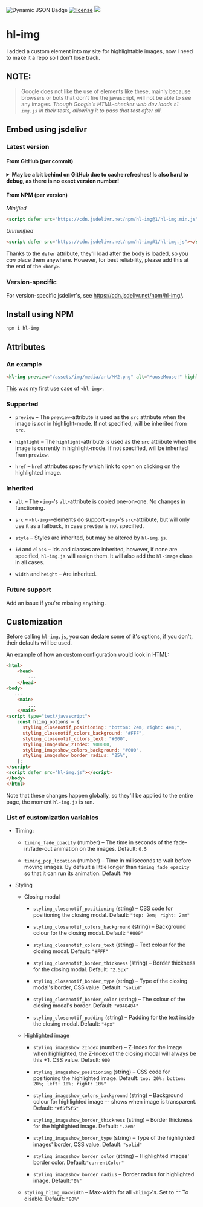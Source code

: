 ![Dynamic JSON Badge](https://img.shields.io/badge/dynamic/json?url=https%3A%2F%2Fraw.githubusercontent.com%2Fstrawmelonjuice%2Fhl-img.js%2Fmain%2Fpackage.json&query=%24.version&label=Version&labelColor=%23313333&color=%23eebcbc&link=https%3A%2F%2Fgithub.com%2Fstrawmelonjuice%2Fhl-img.js&link=https%3A%2F%2Fwww.npmjs.com%2Fpackage%2Fhl-img%3FactiveTab%3Dversions) [![license](https://img.shields.io/badge/license-MIT-blue.svg)](https://github.com/strawmelonjuice/hl-img.js/blob/main/LICENSE)
[![](https://data.jsdelivr.com/v1/package/npm/hl-img/badge)](https://www.jsdelivr.com/package/npm/hl-img)
# hl-img

I added a custom element into my site for highlightable images, now I need to make it a repo so I don't lose track.
## NOTE:
> Google does not like the use of elements like these, mainly because browsers or bots that don't fire the javascript, will not be able to see any images. _Though Google's HTML-checker web.dev loads `hl-img.js` in their tests, allowing it to pass that test after all._

## Embed using jsdelivr
### Latest version

#### From GitHub (per commit)
<details> 
  <summary><b>May be a bit behind on GitHub due to cache refreshes! Is also hard to debug, as there is no exact version number!</b></summary>

  _Minified_
```html
<script defer src="https://cdn.jsdelivr.net/gh/strawmelonjuice/hl-img.js@<commit id>/hl-img.min.js"></script>
```

_Unminified_
```html
<script defer src="https://cdn.jsdelivr.net/gh/strawmelonjuice/hl-img.js@<commit id>/hl-img.js"></script>
```

Thanks to the `defer` attribute, they'll load after the body is loaded, so you _can_ place them anywhere. However, for best reliability, please add this at the end of the `<body>`.
</details>

#### From NPM (per version)
_Minified_
```html
<script defer src="https://cdn.jsdelivr.net/npm/hl-img@1/hl-img.min.js"></script>
```
_Unminified_
```html
<script defer src="https://cdn.jsdelivr.net/npm/hl-img@1/hl-img.js"></script>
```
Thanks to the `defer` attribute, they'll load after the body is loaded, so you _can_ place them anywhere. However, for best reliability, please add this at the end of the `<body>`.

### Version-specific

For version-specific jsdelivr's, see <https://cdn.jsdelivr.net/npm/hl-img/>.
## Install using NPM
```bash
npm i hl-img
```

## Attributes
### An example
```html
<hl-img preview="/assets/img/media/art/MM2.png" alt="MouseMouse!" highlight="/assets/img/media/art/MM2.webp"></hl-img>
```
[This](https://strawmelonjuice.com/blog?p=posts/art/mousemouse-3.2) was my first use case of `<hl-img>`.
### Supported
- `preview` – The `preview`-attribute is used as the `src` attribute when the image is _not_ in highlight-mode. If not specified, will be inherited from `src`.

- `highlight` – The `highlight`-attribute is used as the `src` attribute when the image is currently in highlight-mode. If not specified, will be inherited from `preview`.

- `href` – `href` attributes specify which link to open on clicking on the highlighted image.

### Inherited
- `alt` – The `<img>`'s `alt`-attribute is copied one-on-one. No changes in functioning.

- `src` – `<hl-img>`-elements do support `<img>`'s `src`-attribute, but will only use it as a fallback, in case `preview` is not specified.

- `style` – Styles are inherited, but may be altered by `hl-img.js`.

- `id` and `class` – Ids and classes are inherited, however, if none are specified, `hl-img.js` will assign them. It will also add the `hl-image` class in all cases.

- `width` and `height` – Are inherited.

### Future support

Add an issue if you're missing anything.

## Customization

Before calling `hl-img.js`, you can declare some of it's options, if you don't, their defaults will be used.

An example of how an custom configuration would look in HTML:

```HTML
<html>
    <head>
        ...
    </head>
<body>
   ...
    <main>
        ...
    </main>
<script type="text/javascript">
    const hlimg_options = {
      styling_closenotif_positioning: "bottom: 2em; right: 4em;",
      styling_closenotif_colors_background: "#FFF",
      styling_closenotif_colors_text: "#000",
      styling_imageshow_zIndex: 900000,
      styling_imageshow_colors_background: "#000",
      styling_imageshow_border_radius: "25%",
	};
</script>
<script defer src="hl-img.js"></script>
</body>
</html>
```

Note that these changes happen globally, so they'll be applied to the entire page, the moment `hl-img.js` is ran.

### List of customization variables

- Timing:

  - `timing_fade_opacity`  (number) – The time in seconds of the fade-in/fade-out animation on the images. Default: `0.5`

  - `timing_pop_location` (number)  – Time in miliseconds to wait before moving images. By default a little longer than `timing_fade_opacity` so that it can run its animation. Default: `700`

- Styling

  - Closing modal

    - `styling_closenotif_positioning` (string) – CSS code for positioning the closing modal. Default: `"top: 2em; right: 2em"`

    - `styling_closenotif_colors_background` (string) – Background colour for the closing modal. Default: `"#000"`

    - `styling_closenotif_colors_text` (string) – Text colour for the closing modal. Default: `"#FFF"`

    - `styling_closenotif_border_thickness` (string) – Border thickness for the closing modal. Default: `"2.5px"`

    - `styling_closenotif_border_type` (string) – Type of the closing modal's border, CSS value. Default: `"solid"`

    - `styling_closenotif_border_color`  (string) –  The colour of the closing modal's border. Default: `"#848484"`

    - `styling_closenotif_padding` (string) – Padding for the text inside the closing modal. Default: `"4px"`

  - Highlighted image

    - `styling_imageshow_zIndex` (number) – Z-Index for the image when highlighted, the Z-Index of the closing modal will always be this +1. CSS value. Default: `900`

    -   `styling_imageshow_positioning` (string) – CSS code for positioning the highlighted image. Default: `top: 20%; bottom: 20%; left: 10%; right: 10%"`

    - `styling_imageshow_colors_background` (string) – Background colour for highlighted image -- shows when image is transparent. Default: `"#f5f5f5"`

    - `styling_imageshow_border_thickness` (string) – Border thickness for the highlighted image. Default: `".2em"`
    - `styling_imageshow_border_type` (string) – Type of the highlighted images' border, CSS value. Default: `"solid"`
    - `styling_imageshow_border_color` (string) – Highlighted images' border color. Default:`"currentColor"`
    - `styling_imageshow_border_radius` – Border radius for highlighted image. Default:`"0%"`

  - `styling_hlimg_maxwidth` – Max-width for all `<hlimg>`'s. Set to `""` To disable. Default: `"80%"`
